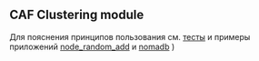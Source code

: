 ## CAF Clustering module

Для пояснения принципов пользования см. [тесты](../tests/src/clustering.cpp) и примеры приложений [node_random_add](../apps/node_random_add) и [nomadb](..apps/nomadb)
)